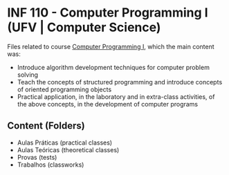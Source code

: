 # INF 110 - Computer Programming I (UFV | Computer Science)

Files related to course [Computer Programming I](https://drive.google.com/file/d/1OHjv3Sm5W1jTC-MD5kpA8fKBzf857wYw/view?usp=sharing), which the main content was:

- Introduce algorithm development techniques for computer problem solving
- Teach the concepts of structured programming and introduce concepts of oriented programming objects
- Practical application, in the laboratory and in extra-class activities, of the above concepts, in the development of computer programs

## Content (Folders)

- Aulas Práticas (practical classes)
- Aulas Teóricas (theoretical classes)
- Provas (tests)
- Trabalhos (classworks)
